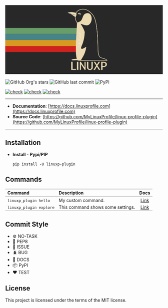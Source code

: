 <img src="https://github.com/MyLinuxProfile/linux-profile-plugin/blob/master/docs/linuxp.png?raw=true">

![GitHub Org's stars](https://img.shields.io/github/stars/MyLinuxProfile?label=LinuxProfile&style=flat-square)
![GitHub last commit](https://img.shields.io/github/last-commit/MyLinuxProfile/linux-profile-plugin?style=flat-square)
![PyPI](https://img.shields.io/pypi/v/linuxp-plugin)

[![check](https://github.com/MyLinuxProfile/linux-profile-plugin/actions/workflows/python-publish-pypi.yml/badge.svg)](https://github.com/MyLinuxProfile/linux-profile-plugin/actions/workflows/python-publish-pypi.yml)
[![check](https://github.com/MyLinuxProfile/linux-profile-plugin/actions/workflows/python-publish-pypi-test.yml/badge.svg)](https://github.com/MyLinuxProfile/linux-profile-plugin/actions/workflows/python-publish-pypi-test.yml)
[![check](https://github.com/MyLinuxProfile/linux-profile-plugin/actions/workflows/python-app-code.yml/badge.svg)](https://github.com/MyLinuxProfile/linux-profile-plugin/actions/workflows/python-app-code.yml)

---

- **Documentation**: [https://docs.linuxprofile.com](https://docs.linuxprofile.com)
- **Source Code**: [https://github.com/MyLinuxProfile/linux-profile-plugin](https://github.com/MyLinuxProfile/linux-profile-plugin)

---

## Installation

- **Install - Pypi/PIP**

      pip install -U linuxp-plugin

## Commands

| Command               | Description                                                                           | Docs      |
|:--------------------- |:------------------------------------------------------------------------------------- | :-------: | 
| ``linuxp_plugin hello``      | My custom command.                                                                    | [Link](#) |
| ``linuxp_plugin explore``    | This command shows some settings.                                                     | [Link](#) |


## Commit Style
- ⚙️ NO-TASK
- 📝 PEP8
- 📌 ISSUE
- 🪲 BUG
- 📘 DOCS
- 📦 PyPI
- ❤️️ TEST

## License

This project is licensed under the terms of the MIT license.
